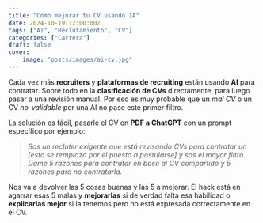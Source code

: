 ```yaml
---
title: "Cómo mejorar tu CV usando IA"
date: 2024-10-19T12:00:00Z
tags: ["AI", "Reclutamiento", "CV"]
categories: ["Carrera"]
draft: false
cover:
    image: "posts/images/ai-cv.jpg"
---
```


Cada vez más **recruiters** y **plataformas de recruiting** están usando **AI** para contratar. Sobre todo en la **clasificación de CVs** directamente, para luego pasar a una revisión manual. Por eso es muy probable que un *mal CV* o un CV *no-validable* por una AI no pase este primer filtro.

La solución es fácil, pasarle el CV en **PDF a ChatGPT** con un prompt específico por ejemplo:

> *Sos un recluter exigente que está revisando CVs para contratar un [esto se remplaza por el puesto a postularse] y sos el mayor filtro. Dame 5 razones para contratar en base al CV compartido y 5 razones para no contratarla.*

Nos va a devolver las 5 cosas buenas y las 5 a mejorar. El hack está en agarrar esas 5 malas y **mejorarlas** si de verdad falta esa habilidad o **explicarlas mejor** si la tenemos pero no está expresada correctamente en el CV.
